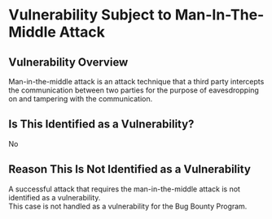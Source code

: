 Vulnerability Subject to Man-In-The-Middle Attack
===
## Vulnerability Overview
Man-in-the-middle attack is an attack technique that a third party intercepts the communication between two parties for the purpose of eavesdropping on and tampering with the communication.

## Is This Identified as a Vulnerability?
No

## Reason This Is Not Identified as a Vulnerability
A successful attack that requires the man-in-the-middle attack is not identified as a vulnerability.  
This case is not handled as a vulnerability for the Bug Bounty Program.
